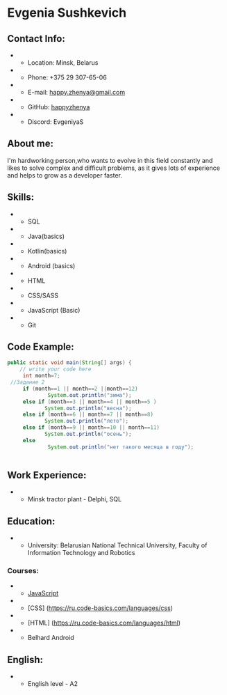 # Evgenia Sushkevich 


## Contact Info:

- * Location: Minsk, Belarus
- * Phone: +375 29 307-65-06
- * E-mail: happy.zhenya@gmail.com
- * GitHub: [happyzhenya](https://github.com/happyzhenya)
- * Discord: EvgeniyaS

## About me:

I'm hardworking person,who wants to evolve in this field constantly and likes to solve complex and difficult problems, as it gives lots of experience and helps to grow as a developer faster. 

## Skills:

- * SQL
- * Java(basics)
- * Kotlin(basics) 
- * Android (basics)
- * HTML
- * CSS/SASS
- * JavaScript (Basic)
- * Git

## Code Example:

```java
public static void main(String[] args) {
	// write your code here
     int month=7;
 //Задание 2
     if (month==1 || month==2 ||month==12)
             System.out.println("зима");
     else if (month==3 || month==4 || month==5 )
            System.out.println("весна");
     else if (month==6 || month==7 || month==8)
            System.out.println("лето");
     else if (month==9 || month==10 || month==11)
            System.out.println("осень");
     else
             System.out.println("нет такого месяца в году");
 
```

## Work Experience:

- * Minsk tractor plant - Delphi, SQL

## Education:

- * University: Belarusian National Technical University, Faculty of Information Technology and Robotics 

### Courses:
- * [JavaScript](https://learn.javascript.ru/)
- * [CSS] (https://ru.code-basics.com/languages/css)
- * [HTML] (https://ru.code-basics.com/languages/html)
- * Belhard Android

        
## English:

- * English level - A2 